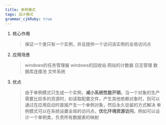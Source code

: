 ```yaml
---
title: 单例模式
tags: 设计模式
grammar_cjkRuby: true
---
```



1. 核心作用
   > 保证一个类只有一个实例，并且提供一个访问该实例的全局访问点
   
2. 应用场景
   > windows的任务管理器
   > windows的回收站
   > 网站的计数器
   > 日志管理
   > 数据库连接池
   > 文件系统
   
3. 优点
   > 由于单例模式只生成一个实例，**减小系统性能开销**，当一个对象的生产需要比较多的资源时，如读取配置文件，产生其他依赖对象时，则可以通过在应用启动时直接产生一个单例对象，然后永久驻留的方式解决
   > 单例模式可以在系统设置全局的访问点，**优化环境资源访问**，例如可以设计一个单例类，负责所有数据表的映射